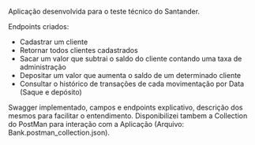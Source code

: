 Aplicação desenvolvida para o teste técnico do Santander.

Endpoints criados:
- Cadastrar um cliente
- Retornar todos clientes cadastrados
- Sacar um valor que subtrai o saldo do cliente contando uma taxa de administração
- Depositar um valor que aumenta o saldo de um determinado cliente
- Consultar o histórico de transações de cada movimentação por Data (Saque e depósito)

Swagger implementado, campos e endpoints explicativo, descrição dos mesmos para facilitar o entendimento.
Disponibilizei tambem a Collection do PostMan para interação com a Aplicação (Arquivo: Bank.postman_collection.json).
